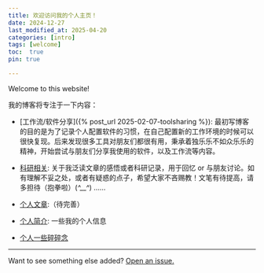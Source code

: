 ```yaml
---
title: 欢迎访问我的个人主页！
date: 2024-12-27
last_modified_at: 2025-04-20
categories: [intro]
tags: [welcome]
toc:  true
pin: true

---
```


Welcome to this website! 

我的博客将专注于一下内容：

- [工作流/软件分享]({% post_url 2025-02-07-toolsharing %}): 最初写博客的目的是为了记录个人配置软件的习惯，在自己配置新的工作环境的时候可以很快复现。后来发现很多工具对朋友们都很有用，秉承着独乐乐不如众乐乐的精神，开始尝试与朋友们分享我使用的软件，以及工作流等内容。

- [科研相关](/categories/research/): 关于我泛读文章的感悟或者科研记录，用于回忆 or 与朋友讨论。如有理解不妥之处，或者有疑惑的点子，希望大家不吝赐教！文笔有待提高，请多担待（抱拳啦）(*^__^*) ……

- [个人文章](/publications/):（待完善）

- [个人简介](/aboutme/): 一些我的个人信息

- [个人一些碎碎念](/categories/daily-essay/)

---

Want to see something else added? <a href="https://github.com/MingshuoXu/MingshuoXu.github.io/issues/new">Open an issue.</a>

[^fn-sample_footnote]: Handy! Now click the return link to go back.
